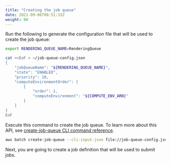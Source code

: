 ```yaml
---
title: "Creating the job queue"
date: 2021-09-06T08:51:33Z
weight: 90
---
```


Run the following to generate the configuration file that will be used to create the job queue:

```bash
export RENDERING_QUEUE_NAME=RenderingQueue

cat <<EoF > ~/job-queue-config.json
{
    "jobQueueName": "${RENDERING_QUEUE_NAME}",
    "state": "ENABLED",
    "priority": 10,
    "computeEnvironmentOrder": [
        {
            "order": 1,
            "computeEnvironment": "${COMPUTE_ENV_ARN}"
        }
    ]
}
EoF
```

Execute this command to create the job queue. To learn more about this API, see [create-job-queue CLI command reference](https://docs.aws.amazon.com/cli/latest/reference/batch/create-job-queue.html).

```bash
aws batch create-job-queue --cli-input-json file://job-queue-config.json
```

Next, you are going to create a job definition that will be used to submit jobs.

